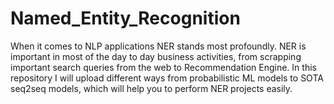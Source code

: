 # Named_Entity_Recognition
When it comes to NLP applications NER stands most profoundly. NER is important in most of the day to day business activities, from scrapping important search queries from the web to Recommendation Engine. In this repository I will upload different ways from probabilistic ML models to SOTA seq2seq models, which will help you to perform NER projects easily.
